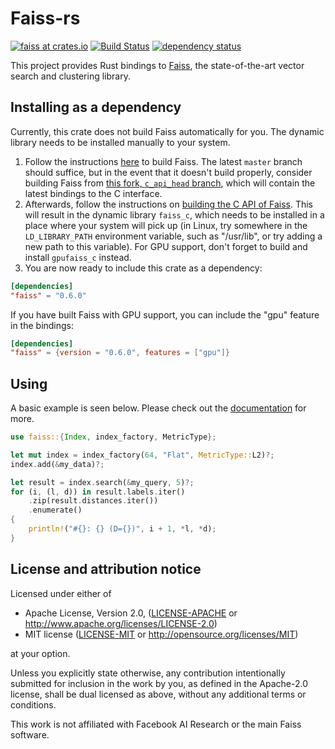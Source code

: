 # Faiss-rs

[![faiss at crates.io](https://img.shields.io/crates/v/faiss.svg)](https://crates.io/crates/faiss)
[![Build Status](https://travis-ci.org/Enet4/faiss-rs.svg?branch=master)](https://travis-ci.org/Enet4/faiss-rs)
[![dependency status](https://deps.rs/repo/github/Enet4/faiss-rs/status.svg)](https://deps.rs/repo/github/Enet4/faiss-rs)

This project provides Rust bindings to [Faiss](https://github.com/facebookresearch/faiss),
the state-of-the-art vector search and clustering library.

## Installing as a dependency

Currently, this crate does not build Faiss automatically for you. The dynamic library needs to be installed manually to your system.

  1. Follow the instructions [here](https://github.com/Enet4/faiss/tree/c_api_head/INSTALL.md) to build Faiss. The latest `master` branch should suffice, but in the event that it doesn't build properly, consider building Faiss from [this fork, `c_api_head` branch](https://github.com/Enet4/faiss/tree/c_api_head), which will contain the latest bindings to the C interface.
  2. Afterwards, follow the instructions on [building the C API of Faiss](https://github.com/Enet4/faiss/tree/c_api_head/c_api/INSTALL.md). This will result in the dynamic library `faiss_c`, which needs to be installed in a place where your system will pick up (in Linux, try somewhere in the `LD_LIBRARY_PATH` environment variable, such as "/usr/lib", or try adding a new path to this variable). For GPU support, don't forget to build and install `gpufaiss_c` instead.
  3. You are now ready to include this crate as a dependency:

```toml
[dependencies]
"faiss" = "0.6.0"
```

If you have built Faiss with GPU support, you can include the "gpu" feature in the bindings:

```toml
[dependencies]
"faiss" = {version = "0.6.0", features = ["gpu"]}
```

## Using

A basic example is seen below. Please check out the [documentation](https://docs.rs/faiss) for more.

```rust
use faiss::{Index, index_factory, MetricType};

let mut index = index_factory(64, "Flat", MetricType::L2)?;
index.add(&my_data)?;

let result = index.search(&my_query, 5)?;
for (i, (l, d)) in result.labels.iter()
    .zip(result.distances.iter())
    .enumerate()
{
    println!("#{}: {} (D={})", i + 1, *l, *d);
}
```

## License and attribution notice

Licensed under either of

* Apache License, Version 2.0, ([LICENSE-APACHE](LICENSE-APACHE) or <http://www.apache.org/licenses/LICENSE-2.0>)
* MIT license ([LICENSE-MIT](LICENSE-MIT) or <http://opensource.org/licenses/MIT>)

at your option.

Unless you explicitly state otherwise, any contribution intentionally submitted
for inclusion in the work by you, as defined in the Apache-2.0 license, shall be dual licensed as above, without any
additional terms or conditions.

This work is not affiliated with Facebook AI Research or the main Faiss software.
